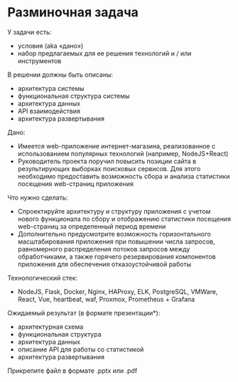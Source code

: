 # Разминочная задача

У задачи есть:
- условия (aka «дано»)
- набор предлагаемых для ее решения технологий и / или инструментов

В решении должны быть описаны:
- архитектура системы
- функциональная структура системы
- архитектура данных
- API взаимодействия
- архитектура развертывания

Дано:
- Имеется web-приложение интернет-магазина, реализованное с использованием популярных технологий (например, NodeJS+React)
- Руководитель проекта поручил повысить позиции сайта в результирующих выборках поисковых сервисов.
  Для этого необходимо предоставить возможность сбора и анализа статистики посещения web-страниц приложения

Что нужно сделать:
- Спроектируйте архитектуру и структуру приложения с учетом нового функционала
  по сбору и отображению статистики посещения web-страниц за определенный период времени
- Дополнительно предусмотрите возможность горизонтального масштабирования приложения при повышении числа запросов,
  равномерного распределения потоков запросов между обработчиками, а также горячего резервирования компонентов приложения
  для обеспечения отказоустойчивой работы

Технологический стек:
- NodeJS, Flask, Docker, Nginx, HAProxy, ELK, PostgreSQL, VMWare, React, Vue, heartbeat, waf, Proxmox, Prometheus + Grafana

Ожидаемый результат (в формате презентации*):
- архитектурная схема
- функциональная структура
- архитектура данных
- описание API для работы со статистикой
- архитектура развертывания

Прикрепите файл в формате .pptx или .pdf
